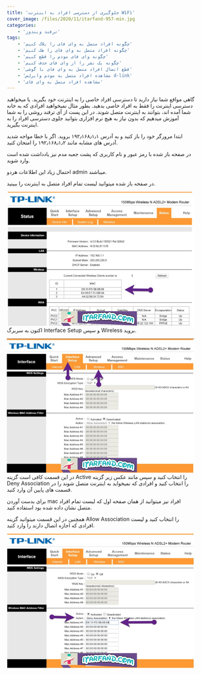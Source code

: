 ```yaml
---
title: 'جلوگیری از دسترسی افراد به اینترنت WiFi'
cover_image: /files/2020/11/itarfand-957-min.jpg
categories:
    - 'ترفند ویندوز'
tags:
    - 'چگونه افراد متصل به وای فای را بلاک کنیم'
    - 'چگونه افراد متصل به وای فای را هک کنیم'
    - 'چگونه وای فای مودم را قطع کنیم'
    - 'چگونه یک نفر را از وای فای حذف کنیم'
    - 'قطع اتصال افراد متصل به وای فای با گوشی'
    - 'مشاهده افراد متصل به مودم وایرلس d-link'
    - 'مشاهده افراد متصل به وای فای'
---
```


گاهی مواقع شما نیاز دارید تا دسترسی افراد خاصی را به اینترنت خود بگیرید. یا میخواهید دسترسی اینترنت را فقط به افراد خاصی بدهید. بطور مثال نمیخواهید افرادی که به خانه شما آمده اند، بتوانند به اینترنت متصل شوند. در این پست از آی ترفند روشی را به شما آموزش میدهیم که بدون نیاز به هیچ نرم افزاری بتوانید جلوی دسترسی افراد را به اینترنت بگیرید.

ابتدا مرورگر خود را باز کنید و به آدرس ۱۹۲٫۱۶۸٫۱٫۱ بروید. اگر با خطا مواجه شدید آدرس های مشابه مانند ۱۹۲٫۱۶۸٫۱٫۲ را امتحان کنید.

در صفحه باز شده با رمز عبور و نام کاربری که پشت جعبه مدم نیز یادداشت شده است وارد شوید.

احتمال زیاد این اطلاعات هردو admin میباشند.

در صفحه باز شده میتوانید لیست تمام افراد متصل به اینترنت را ببینید.

![mhkarami97](/files/2020/11/itarfand-954-min.jpg)  
اکنون به سربرگ Interface Setup و سپس Wireless بروید.

![mhkarami97](/files/2020/11/itarfand-955-min.jpg)  
در این قسمت کافی است گزینه Active را انتخاب کنید و سپس مانند عکس زیر گزینه Deny Association را انتخاب کنید و افرادی که نمیخواید به اینترنت متصل شوند را در قسمت های پایین آن وارد کنید.

برای بدست آوردن mac افراد نیز میتوانید از همان صفحه اول که لیست تمام افراد متصل نشان داده شده بود استفاده کنید.

همچنین در این قسمت میتوانید گزینه Allow Association را انتخاب کنید و لیست افرادی که اجازه اتصال دارند را وارد کنید.

![mhkarami97](/files/2020/11/itarfand-956-min.jpg)  
